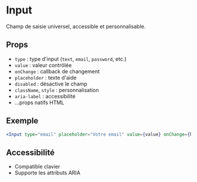 # Input

Champ de saisie universel, accessible et personnalisable.

## Props
- `type` : type d'input (`text`, `email`, `password`, etc.)
- `value` : valeur contrôlée
- `onChange` : callback de changement
- `placeholder` : texte d'aide
- `disabled` : désactive le champ
- `className`, `style` : personnalisation
- `aria-label` : accessibilité
- ...props natifs HTML

## Exemple
```jsx
<Input type="email" placeholder="Votre email" value={value} onChange={handleChange} />
```

## Accessibilité
- Compatible clavier
- Supporte les attributs ARIA 
